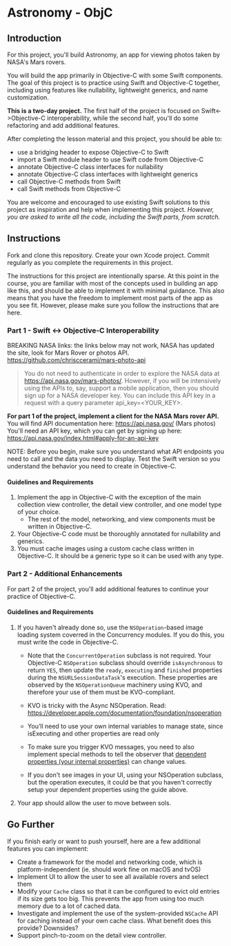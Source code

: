 # Astronomy - ObjC

## Introduction

For this project, you'll build Astronomy, an app for viewing photos taken by NASA's Mars rovers. 

You will build the app primarily in Objective-C with some Swift components. The goal of this project is to practice using Swift and Objective-C together, including using features like nullability, lightweight generics, and name customization.

**This is a two-day project.** The first half of the project is focused on Swift<->Objective-C interoperability, while the second half, you'll do some refactoring and add additional features.

After completing the lesson material and this project, you should be able to:

- use a bridging header to expose Objective-C to Swift
- import a Swift module header to use Swift code from Objective-C
- annotate Objective-C class interfaces for nullability
- annotate Objective-C class interfaces with lightweight generics
- call Objective-C methods from Swift
- call Swift methods from Objective-C

You are welcome and encouraged to use existing Swift solutions to this project as inspiration and help when implementing this project. *However, you are asked to write all the code, including the Swift parts, from scratch.*

## Instructions

Fork and clone this repository. Create your own Xcode project. Commit regularly as you complete the requirements in this project.

The instructions for this project are intentionally sparse. At this point in the course, you are familiar with most of the concepts used in building an app like this, and should be able to implement it with minimal guidance. This also means that you have the freedom to implement most parts of the app as you see fit. However, please make sure you follow the instructions that are here.

### Part 1 - Swift <-> Objective-C Interoperability

BREAKING NASA links: the links below may not work, NASA has updated the site, look for Mars Rover or photos API. https://github.com/chrisccerami/mars-photo-api 

> You do not need to authenticate in order to explore the NASA data at https://api.nasa.gov/mars-photos/. However, if you will be intensively using the APIs to, say, support a mobile application, then you should sign up for a NASA developer key. You can include this API key in a request with a query parameter api_key=<YOUR_KEY>.


**For part 1 of the project, implement a client for the NASA Mars rover API.** You will find API documentation here: https://api.nasa.gov/ (Mars photos) You'll need an API key, which you can get by signing up here: https://api.nasa.gov/index.html#apply-for-an-api-key

NOTE: Before you begin, make sure you understand what API endpoints you need to call and the data you need to display. Test the Swift version so you understand the behavior you need to create in Objective-C.

#### Guidelines and Requirements

1. Implement the app in Objective-C with the exception of the main collection view controller, the detail view controller, and one model type of your choice. 
    - The rest of the model, networking, and view components must be written in Objective-C.
2. Your Objective-C code must be thoroughly annotated for nullability and generics.
3. You must cache images using a custom cache class written in Objective-C. It should be a generic type so it can be used with any type.

### Part 2 - Additional Enhancements

For part 2 of the project, you'll add additional features to continue your practice of Objective-C.

#### Guidelines and Requirements

1. If you haven't already done so, use the `NSOperation`-based image loading system coverred in the Concurrency modules. If you do this, you must write the code in Objective-C. 
    - Note that the `ConcurrentOperation` subclass is not required. Your Objective-C `NSOperation` subclass should override `isAsynchronous` to return `YES`, then update the `ready`, `executing` and `finished` properties during the `NSURLSessionDataTask`'s execution. These properties are observed by the `NSOperationQueue` machinery using KVO, and therefore your use of them must be KVO-compliant.
    
    - KVO is tricky with the Async NSOperation. Read: https://developer.apple.com/documentation/foundation/nsoperation 
    - You’ll need to use your own internal variables to manage state, since isExecuting and other properties are read only
    - To make sure you trigger KVO messages, you need to also implement special methods to tell the observer that [dependent properties (your internal properties)](https://developer.apple.com/library/archive/documentation/Cocoa/Conceptual/KeyValueObserving/Articles/KVODependentKeys.html#//apple_ref/doc/uid/20002179-BAJEAIEE) can change values.
    - If you don't see images in your UI, using your NSOperation subclass, but the operation executes, it could be that you haven't correctly setup your dependent properties using the guide above.
    
    
2. Your app should allow the user to move between sols.

## Go Further

If you finish early or want to push yourself, here are a few additional features you can implement:

- Create a framework for the model and networking code, which is platform-independent (ie. should work fine on macOS and tvOS)
- Implement UI to allow the user to see all available rovers and select them
- Modify your `Cache` class so that it can be configured to evict old entries if its size gets too big. This prevents the app from using too much memory due to a lot of cached data.
- Investigate and implement the use of the system-provided `NSCache` API for caching instead of your own cache class. What benefit does this provide? Downsides?
- Support pinch-to-zoom on the detail view controller.
